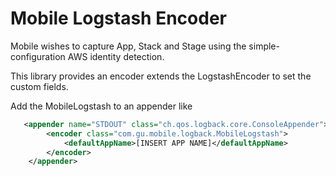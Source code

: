 # Mobile Logstash Encoder

Mobile wishes to capture App, Stack and Stage using the simple-configuration AWS identity detection.

This library provides an encoder extends the LogstashEncoder to set the custom fields.

Add the MobileLogstash to an appender like

```xml
   <appender name="STDOUT" class="ch.qos.logback.core.ConsoleAppender">
        <encoder class="com.gu.mobile.logback.MobileLogstash">
            <defaultAppName>[INSERT APP NAME]</defaultAppName>
        </encoder>
    </appender>
```